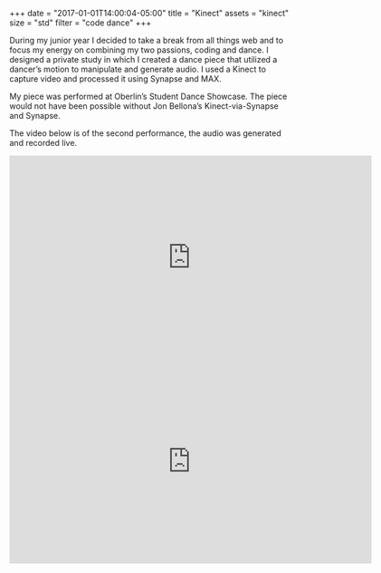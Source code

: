 +++
date = "2017-01-01T14:00:04-05:00"
title = "Kinect"
assets = "kinect"
size = "std"
filter = "code dance"
+++

During my junior year I decided to take a break from all things web and to focus my energy on combining my two passions, coding and dance. I designed a private study in which I created a dance piece that utilized a dancer’s motion to manipulate and generate audio. I used a Kinect to capture video and processed it using Synapse and MAX.

My piece was performed at Oberlin’s Student Dance Showcase. The piece would not have been possible without Jon Bellona’s Kinect-via-Synapse and Synapse.

The video below is of the second performance, the audio was generated and recorded live.

<div class="videoWrapper">
<iframe src="https://player.vimeo.com/video/112592624" width="640" height="360" frameborder="0" webkitallowfullscreen mozallowfullscreen allowfullscreen></iframe>
</div>

<div class="videoWrapper">
<iframe src="https://player.vimeo.com/video/138936244" width="640" height="360" frameborder="0" webkitallowfullscreen mozallowfullscreen allowfullscreen></iframe>
</div>
